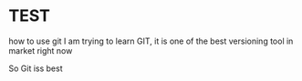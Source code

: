# TEST
how to use git
I am trying to learn GIT, it is one of the best versioning tool in market right now

So Git iss best
